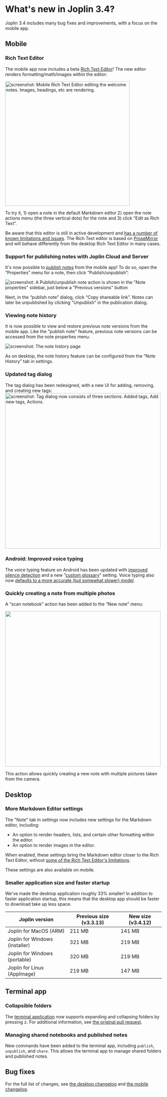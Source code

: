# What's new in Joplin 3.4?

Joplin 3.4 includes many bug fixes and improvements, with a focus on the mobile app.

## Mobile

### Rich Text Editor

The mobile app now includes a beta [Rich Text Editor](https://joplinapp.org/help/apps/rich_text_editor)! The new editor renders formatting/math/images within the editor:


<img src="/images/news/20250922-mobile-rte.png" width="400" alt="screenshot: Mobile Rich Text Editor editing the welcome notes. Images, headings, etc are rendering."/>

To try it, 1) open a note in the default Markdown editor 2) open the note actions menu (the three vertical dots) for the note and 3) click “Edit as Rich Text”.

Be aware that this editor is still in active development and [has a number of known limitations and issues](https://github.com/laurent22/joplin/issues/12840). The Rich Text editor is based on [ProseMirror](https://prosemirror.net/) and will behave differently from the desktop Rich Text Editor in many cases.


### Support for publishing notes with Joplin Cloud and Server

It's now possible to [publish notes](https://joplinapp.org/help/apps/publish_note) from the mobile app! To do so, open the “Properties” menu for a note, then click “Publish/unpublish”:

![screenshot: A Publish/unpublish note action is shown in the "Note properties" sidebar, just below a "Previous versions" button](/images/news/20250922-publish-notes.png)

Next, in the “publish note” dialog, click “Copy shareable link”. Notes can later be unpublished by clicking "Unpublish" in the publication dialog.

### Viewing note history

It is now possible to view and restore previous note versions from the mobile app. Like the "publish note" feature, previous note versions can be accessed from the note properties menu.

![screenshot: The note history page](/images/news/20250922-note-history.png)

As on desktop, the note history feature can be configured from the “Note History” tab in settings.

### Updated tag dialog

The tag dialog has been redesigned, with a new UI for adding, removing, and creating new tags:  
<img src="/images/news/20250922-tag-editor.png" width="500" alt="screenshot: Tag dialog now consists of three sections: Added tags, Add new tags, Actions."/>

### Android: Improved voice typing

The voice typing feature on Android has been updated with [improved silence detection](https://github.com/laurent22/joplin/pull/12404) and a new “[custom glossary](https://github.com/laurent22/joplin/pull/12370)” setting. Voice typing also now [defaults to a more accurate (but somewhat slower) model](https://github.com/laurent22/joplin/pull/12352).

### Quickly creating a note from multiple photos

A “scan notebook” action has been added to the “New note” menu:

<img src="/images/news/20250922-scan-notebook.png" width="500"/>

This action allows quickly creating a new note with multiple pictures taken from the camera.

## Desktop

### More Markdown Editor settings

The "Note" tab in settings now includes new settings for the Markdown editor, including:
- An option to render headers, lists, and certain other formatting within the editor.
- An option to render images in the editor.

When enabled, these settings bring the Markdown editor closer to the Rich Text Editor, without [some of the Rich Text Editor's limitations](https://joplinapp.org/help/apps/rich_text_editor).

These settings are also available on mobile.

### Smaller application size and faster startup

We've made the desktop application roughly 33% smaller! In addition to faster application startup, this means that the desktop app should be faster to download take up less space.

| Joplin version         | Previous size (v3.3.13) | New size (v3.4.12) |
|------------------------|-------------------------|----------------------|
| Joplin for MacOS (ARM)         | 211 MB          | 141 MB |
| Joplin for Windows (installer) | 321 MB          | 219 MB |
| Joplin for Windows (portable)  | 320 MB          | 219 MB |
| Joplin for Linux (AppImage)    | 219 MB          | 147 MB |


## Terminal app

### Collapsible folders

The [terminal application](https://joplinapp.org/help/apps/terminal/) now supports expanding and collapsing folders by pressing <kbd>z</kbd>. For additional information, see [the original pull request](https://github.com/laurent22/joplin/pull/12718).

### Managing shared notebooks and published notes

New commands have been added to the terminal app, including `publish`, `unpublish`, and `share`. This allows the terminal app to manage shared folders and published notes.

## Bug fixes

For the full list of changes, see [the desktop changelog](https://joplinapp.org/help/about/changelog/desktop/) and [the mobile changelog](https://joplinapp.org/help/about/changelog/android/).
